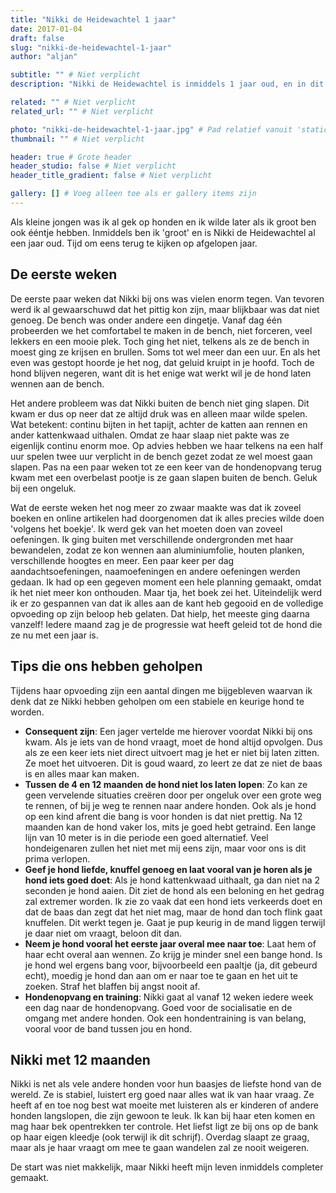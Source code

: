 ```yaml
---
title: "Nikki de Heidewachtel 1 jaar"
date: 2017-01-04
draft: false
slug: "nikki-de-heidewachtel-1-jaar"
author: "aljan"

subtitle: "" # Niet verplicht
description: "Nikki de Heidewachtel is inmiddels 1 jaar oud, en in dit artikel blikken we terug op haar eerste jaar. Van de pittige beginperiode tot de stabiliteit die ze nu heeft bereikt, het was een leerzaam jaar voor zowel Nikki als voor mij als eigenaar." # Niet verplicht

related: "" # Niet verplicht
related_url: "" # Niet verplicht

photo: "nikki-de-heidewachtel-1-jaar.jpg" # Pad relatief vanuit 'static' map
thumbnail: "" # Niet verplicht

header: true # Grote header
header_studio: false # Niet verplicht
header_title_gradient: false # Niet verplicht

gallery: [] # Voeg alleen toe als er gallery items zijn
---
```


Als kleine jongen was ik al gek op honden en ik wilde later als ik groot ben ook ééntje hebben. Inmiddels ben ik 'groot' en is Nikki de Heidewachtel al een jaar oud. Tijd om eens terug te kijken op afgelopen jaar.

## De eerste weken

De eerste paar weken dat Nikki bij ons was vielen enorm tegen. Van tevoren werd ik al gewaarschuwd dat het pittig kon zijn, maar blijkbaar was dat niet genoeg. De bench was onder andere een dingetje. Vanaf dag één probeerden we het comfortabel te maken in de bench, niet forceren, veel lekkers en een mooie plek. Toch ging het niet, telkens als ze de bench in moest ging ze krijsen en brullen. Soms tot wel meer dan een uur. En als het even was gestopt hoorde je het nog, dat geluid kruipt in je hoofd. Toch de hond blijven negeren, want dit is het enige wat werkt wil je de hond laten wennen aan de bench.

Het andere probleem was dat Nikki buiten de bench niet ging slapen. Dit kwam er dus op neer dat ze altijd druk was en alleen maar wilde spelen. Wat betekent: continu bijten in het tapijt, achter de katten aan rennen en ander kattenkwaad uithalen. Omdat ze haar slaap niet pakte was ze eigenlijk continu enorm moe. Op advies hebben we haar telkens na een half uur spelen twee uur verplicht in de bench gezet zodat ze wel moest gaan slapen. Pas na een paar weken tot ze een keer van de hondenopvang terug kwam met een overbelast pootje is ze gaan slapen buiten de bench. Geluk bij een ongeluk.

Wat de eerste weken het nog meer zo zwaar maakte was dat ik zoveel boeken en online artikelen had doorgenomen dat ik alles precies wilde doen 'volgens het boekje'. Ik werd gek van het moeten doen van zoveel oefeningen. Ik ging buiten met verschillende ondergronden met haar bewandelen, zodat ze kon wennen aan aluminiumfolie, houten planken, verschillende hoogtes en meer. Een paar keer per dag aandachtsoefeningen, naamoefeningen en andere oefeningen werden gedaan. Ik had op een gegeven moment een hele planning gemaakt, omdat ik het niet meer kon onthouden. Maar tja, het boek zei het. Uiteindelijk werd ik er zo gespannen van dat ik alles aan de kant heb gegooid en de volledige opvoeding op zijn beloop heb gelaten. Dat hielp, het meeste ging daarna vanzelf! Iedere maand zag je de progressie wat heeft geleid tot de hond die ze nu met een jaar is.

## Tips die ons hebben geholpen

Tijdens haar opvoeding zijn een aantal dingen me bijgebleven waarvan ik denk dat ze Nikki hebben geholpen om een stabiele en keurige hond te worden.

- **Consequent zijn**: Een jager vertelde me hierover voordat Nikki bij ons kwam. Als je iets van de hond vraagt, moet de hond altijd opvolgen. Dus als ze een keer iets niet direct uitvoert mag je het er niet bij laten zitten. Ze moet het uitvoeren. Dit is goud waard, zo leert ze dat ze niet de baas is en alles maar kan maken.
- **Tussen de 4 en 12 maanden de hond niet los laten lopen**: Zo kan ze geen vervelende situaties creëren door per ongeluk over een grote weg te rennen, of bij je weg te rennen naar andere honden. Ook als je hond op een kind afrent die bang is voor honden is dat niet prettig. Na 12 maanden kan de hond vaker los, mits je goed hebt getraind. Een lange lijn van 10 meter is in die periode een goed alternatief. Veel hondeigenaren zullen het niet met mij eens zijn, maar voor ons is dit prima verlopen.
- **Geef je hond liefde, knuffel genoeg en laat vooral van je horen als je hond iets goed doet**: Als je hond kattenkwaad uithaalt, ga dan niet na 2 seconden je hond aaien. Dit ziet de hond als een beloning en het gedrag zal extremer worden. Ik zie zo vaak dat een hond iets verkeerds doet en dat de baas dan zegt dat het niet mag, maar de hond dan toch flink gaat knuffelen. Dit werkt tegen je. Gaat je pup keurig in de mand liggen terwijl je daar niet om vraagt, beloon dit dan.
- **Neem je hond vooral het eerste jaar overal mee naar toe**: Laat hem of haar echt overal aan wennen. Zo krijg je minder snel een bange hond. Is je hond wel ergens bang voor, bijvoorbeeld een paaltje (ja, dit gebeurd echt), moedig je hond dan aan om er naar toe te gaan en het uit te zoeken. Straf het blaffen bij angst nooit af.
- **Hondenopvang en training**: Nikki gaat al vanaf 12 weken iedere week een dag naar de hondenopvang. Goed voor de socialisatie en de omgang met andere honden. Ook een hondentraining is van belang, vooral voor de band tussen jou en hond.

## Nikki met 12 maanden

Nikki is net als vele andere honden voor hun baasjes de liefste hond van de wereld. Ze is stabiel, luistert erg goed naar alles wat ik van haar vraag. Ze heeft af en toe nog best wat moeite met luisteren als er kinderen of andere honden langslopen, die zijn gewoon te leuk. Ik kan bij haar eten komen en mag haar bek opentrekken ter controle. Het liefst ligt ze bij ons op de bank op haar eigen kleedje (ook terwijl ik dit schrijf). Overdag slaapt ze graag, maar als je haar vraagt om mee te gaan wandelen zal ze nooit weigeren.

De start was niet makkelijk, maar Nikki heeft mijn leven inmiddels completer gemaakt.
